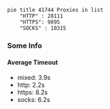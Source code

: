 
```mermaid
pie title 41744 Proxies in list
    "HTTP" : 28111
    "HTTPS": 9895
    "SOCKS" : 10315
```

### Some Info
#### Average Timeout

- mixed: 3.9s
- http: 2.2s
- https: 8.2s
- socks: 6.2s